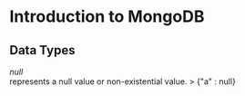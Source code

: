 # Introduction to MongoDB

## Data Types
_null_ <br />
represents a null value or non-existential value.
	> {"a" : null}

